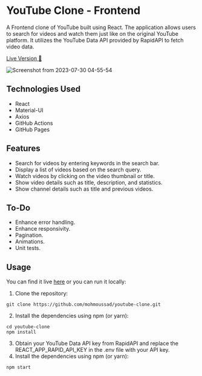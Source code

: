 # YouTube Clone - Frontend
A Frontend clone of YouTube built using React. The application allows users to search for videos and watch them just like on the original YouTube platform. It utilizes the YouTube Data API provided by RapidAPI to fetch video data.

[Live Version 🚀 ](https://mohmoussad.github.io/youtube-clone/)

![Screenshot from 2023-07-30 04-55-54](https://github.com/mohmoussad/youtube-clone/assets/88286511/80f00e57-fedc-4e52-8543-e101aa378ce8)


## Technologies Used
- React
- Material-UI
- Axios
- GitHub Actions
- GitHub Pages

## Features
- Search for videos by entering keywords in the search bar.
- Display a list of videos based on the search query.
- Watch videos by clicking on the video thumbnail or title.
- Show video details such as title, description, and statistics.
- Show channel details such as title and previous videos.

## To-Do
- Enhance error handling.
- Enhance responsivity.
- Pagination.
- Animations.
- Unit tests.

## Usage
You can find it live [here](https://mohmoussad.github.io/youtube-clone/) or you can run it locally:
1. Clone the repository:
```
git clone https://github.com/mohmoussad/youtube-clone.git
```
2. Install the dependencies using npm (or yarn):
```
cd youtube-clone
npm install
```
3. Obtain your YouTube Data API key from RapidAPI and replace the REACT_APP_RAPID_API_KEY in the .env file with your API key.
4. Install the dependencies using npm (or yarn):
```
npm start
```
